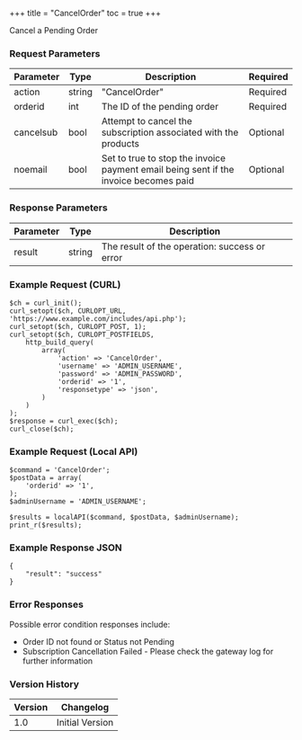 +++
title = "CancelOrder"
toc = true
+++

Cancel a Pending Order

### Request Parameters

| Parameter | Type | Description | Required |
| --------- | ---- | ----------- | -------- |
| action | string | "CancelOrder" | Required |
| orderid | int | The ID of the pending order | Required |
| cancelsub | bool | Attempt to cancel the subscription associated with the products | Optional |
| noemail | bool | Set to true to stop the invoice payment email being sent if the invoice becomes paid | Optional |

### Response Parameters

| Parameter | Type | Description |
| --------- | ---- | ----------- |
| result | string | The result of the operation: success or error |


### Example Request (CURL)

```
$ch = curl_init();
curl_setopt($ch, CURLOPT_URL, 'https://www.example.com/includes/api.php');
curl_setopt($ch, CURLOPT_POST, 1);
curl_setopt($ch, CURLOPT_POSTFIELDS,
    http_build_query(
        array(
            'action' => 'CancelOrder',
            'username' => 'ADMIN_USERNAME',
            'password' => 'ADMIN_PASSWORD',
            'orderid' => '1',
            'responsetype' => 'json',
        )
    )
);
$response = curl_exec($ch);
curl_close($ch);
```


### Example Request (Local API)

```
$command = 'CancelOrder';
$postData = array(
    'orderid' => '1',
);
$adminUsername = 'ADMIN_USERNAME';

$results = localAPI($command, $postData, $adminUsername);
print_r($results);
```


### Example Response JSON

```
{
    "result": "success"
}
```


### Error Responses

Possible error condition responses include:

* Order ID not found or Status not Pending
* Subscription Cancellation Failed - Please check the gateway log for further information


### Version History

| Version | Changelog |
| ------- | --------- |
| 1.0 | Initial Version |
